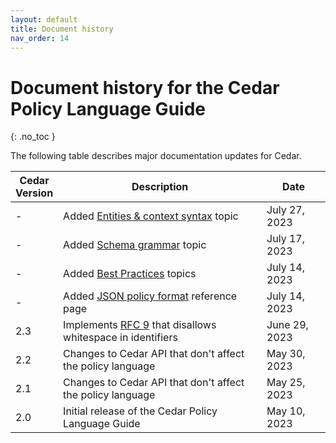 ```yaml
---
layout: default
title: Document history
nav_order: 14
---
```


# Document history for the Cedar Policy Language Guide<a name="doc-history"></a>
{: .no_toc }

The following table describes major documentation updates for Cedar.

| Cedar<br/>Version | Description | Date |
| --- |--- |--- |
| - | Added [Entities & context syntax](../auth/entities-syntax.html) topic | July 27, 2023 |
| - | Added [Schema grammar](../schema/schema-grammar.html) topic | July 17, 2023 |
| - | Added [Best Practices](../overview/best-practices.html) topics | July 14, 2023 |
| - | Added [JSON policy format](../policies/json-format.html) reference page | July 14, 2023 |
| 2.3 | Implements [RFC 9](https://github.com/cedar-policy/rfcs/pull/9) that disallows whitespace in identifiers | June 29, 2023 |
| 2.2 | Changes to Cedar API that don't affect the policy language | May 30, 2023 |
| 2.1 | Changes to Cedar API that don't affect the policy language | May 25, 2023 |
| 2.0 | Initial release of the Cedar Policy Language Guide | May 10, 2023 |
